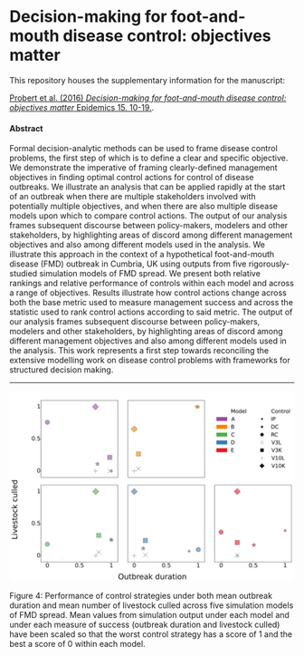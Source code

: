 # Decision-making for foot-and-mouth disease control: objectives matter

This repository houses the supplementary information for the manuscript:

[Probert et al. (2016) *Decision-making for foot-and-mouth disease control: objectives matter* Epidemics 15. 10-19.](http://www.sciencedirect.com/science/article/pii/S175543651500095X).  

#### Abstract

Formal decision-analytic methods can be used to frame disease control problems, the first step of which is to define a clear and specific objective.  We demonstrate the imperative of framing clearly-defined management objectives in finding optimal control actions for control of disease outbreaks.   We illustrate an analysis that can be applied rapidly at the start of an outbreak when there are multiple stakeholders involved with potentially multiple objectives, and when there are also multiple disease models upon which to compare control actions.  The output of our analysis frames subsequent discourse between policy-makers, modelers and other stakeholders, by highlighting areas of discord among different management objectives and also among different models used in the analysis.  We illustrate this approach in the context of a hypothetical foot-and-mouth disease (FMD) outbreak in Cumbria, UK using outputs from five rigorously-studied simulation models of FMD spread.  We present both relative rankings and relative performance of controls within each model and across a range of objectives.  Results illustrate how control actions change across both the base metric used to measure management success and across the statistic used to rank control actions according to said metric.  The output of our analysis frames subsequent discourse between policy-makers, modelers and other stakeholders, by highlighting areas of discord among different management objectives and also among different models used in the analysis.  This work represents a first step towards reconciling the extensive modelling work on disease control problems with frameworks for structured decision making.  

---

![Figure 4](https://github.com/p-robot/objectives_matter/blob/master/figures/figure_4.png)

Figure 4: Performance of control strategies under both mean outbreak duration and mean number of livestock culled across five simulation models of FMD spread.  Mean values from simulation output under each model and under each measure of success (outbreak duration and livestock culled) have been scaled so that the worst control strategy has a score of 1 and the best a score of 0 within each model. 
